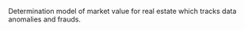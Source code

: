 <p> Determination model of market value for real estate which tracks data anomalies and frauds. </p>
